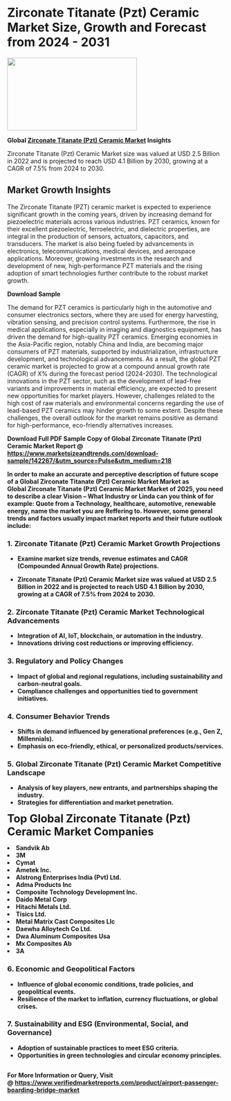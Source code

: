 <H1>Zirconate Titanate (Pzt) Ceramic Market Size, Growth and Forecast from 2024 - 2031</H1><img class="aligncenter size-medium wp-image-584254" src="https://thirdeyenews.in/wp-content/uploads/2024/09/Global-Market-Research-300x168.jpeg" alt="" width="300" height="168" /><p><strong>Global&nbsp;<a href="https://www.marketsizeandtrends.com/download-sample/142267/&amp;utm_source=Pulse&amp;utm_medium=218">Zirconate Titanate (Pzt) Ceramic Market</a> Insights</strong></p><p>Zirconate Titanate (Pzt) Ceramic Market size was valued at USD 2.5 Billion in 2022 and is projected to reach USD 4.1 Billion by 2030, growing at a CAGR of 7.5% from 2024 to 2030.</p><p><h2>Market Growth Insights</h2> <p>The Zirconate Titanate (PZT) ceramic market is expected to experience significant growth in the coming years, driven by increasing demand for piezoelectric materials across various industries. PZT ceramics, known for their excellent piezoelectric, ferroelectric, and dielectric properties, are integral in the production of sensors, actuators, capacitors, and transducers. The market is also being fueled by advancements in electronics, telecommunications, medical devices, and aerospace applications. Moreover, growing investments in the research and development of new, high-performance PZT materials and the rising adoption of smart technologies further contribute to the robust market growth.</p> <p><strong>Download Sample</strong></p> <p>The demand for PZT ceramics is particularly high in the automotive and consumer electronics sectors, where they are used for energy harvesting, vibration sensing, and precision control systems. Furthermore, the rise in medical applications, especially in imaging and diagnostics equipment, has driven the demand for high-quality PZT ceramics. Emerging economies in the Asia-Pacific region, notably China and India, are becoming major consumers of PZT materials, supported by industrialization, infrastructure development, and technological advancements. As a result, the global PZT ceramic market is projected to grow at a compound annual growth rate (CAGR) of X% during the forecast period (2024-2030). The technological innovations in the PZT sector, such as the development of lead-free variants and improvements in material efficiency, are expected to present new opportunities for market players. However, challenges related to the high cost of raw materials and environmental concerns regarding the use of lead-based PZT ceramics may hinder growth to some extent. Despite these challenges, the overall outlook for the market remains positive as demand for high-performance, eco-friendly alternatives increases. <p><strong></p><p><span class=""><strong>Download Full PDF Sample Copy of Global Zirconate Titanate (Pzt) Ceramic Market Report</strong> @ <a href="https://www.marketsizeandtrends.com/download-sample/142267/&amp;utm_source=Pulse&amp;utm_medium=218" target="_blank">https://www.marketsizeandtrends.com/download-sample/142267/&amp;utm_source=Pulse&amp;utm_medium=218</a></span></p><p>In order to make an accurate and perceptive description of future scope of a Global&nbsp;Zirconate Titanate (Pzt) Ceramic Market Market as Global&nbsp;Zirconate Titanate (Pzt) Ceramic Market Market of 2025, you need to describe a clear Vision &ndash; What Industry or Linda can you think of for example: Quote from a Technology, healthcare, automotive, renewable energy, name the market you are Reffering to. However, some general trends and factors usually impact market reports and their future outlook include:</p><h3>1.&nbsp;<strong>Zirconate Titanate (Pzt) Ceramic Market Growth Projections</strong></h3><ul><li>Examine market size trends, revenue estimates and CAGR (Compounded Annual Growth Rate) projections.</li><li><p>Zirconate Titanate (Pzt) Ceramic Market size was valued at USD 2.5 Billion in 2022 and is projected to reach USD 4.1 Billion by 2030, growing at a CAGR of 7.5% from 2024 to 2030.</p></li></ul><h3>2.&nbsp;<strong>Zirconate Titanate (Pzt) Ceramic Market Technological Advancements</strong></h3><ul><li>Integration of AI, IoT, blockchain, or automation in the industry.</li><li>Innovations driving cost reductions or improving efficiency.</li></ul><h3>3.&nbsp;<strong>Regulatory and Policy Changes</strong></h3><ul><li>Impact of global and regional regulations, including sustainability and carbon-neutral goals.</li><li>Compliance challenges and opportunities tied to government initiatives.</li></ul><h3>4.&nbsp;<strong>Consumer Behavior Trends</strong></h3><ul><li>Shifts in demand influenced by generational preferences (e.g., Gen Z, Millennials).</li><li>Emphasis on eco-friendly, ethical, or personalized products/services.</li></ul><h3>5.&nbsp;<strong>Global Zirconate Titanate (Pzt) Ceramic Market Competitive Landscape</strong></h3><ul><li>Analysis of key players, new entrants, and partnerships shaping the industry.</li><li>Strategies for differentiation and market penetration.</li></ul><p data-pm-slice="1 1 []"><span style="color: inherit; font-family: inherit; font-size: 25px;">Top Global Zirconate Titanate (Pzt) Ceramic Market Companies</span></p><div class="" data-test-id=""><p><li>Sandvik Ab</li><li> 3M</li><li> Cymat</li><li> Ametek Inc.</li><li> Alstrong Enterprises India (Pvt) Ltd.</li><li> Adma Products Inc</li><li> Composite Technology Development Inc.</li><li> Daido Metal Corp</li><li> Hitachi Metals Ltd.</li><li> Tisics Ltd.</li><li> Metal Matrix Cast Composites Llc</li><li> Daewha Alloytech Co Ltd.</li><li> Dwa Aluminum Composites Usa</li><li> Mx Composites Ab</li><li> 3A</li></p></div><h3>6.&nbsp;<strong>Economic and Geopolitical Factors</strong></h3><ul><li>Influence of global economic conditions, trade policies, and geopolitical events.</li><li>Resilience of the market to inflation, currency fluctuations, or global crises.</li></ul><h3>7.&nbsp;<strong>Sustainability and ESG (Environmental, Social, and Governance)</strong></h3><ul><li>Adoption of sustainable practices to meet ESG criteria.</li><li>Opportunities in green technologies and circular economy principles.</li></ul><h2><strong style="font-size: 14px;">For More Information or Query, Visit @&nbsp;</strong><a style="background-color: #ffffff; font-size: 14px;" href="https://www.marketsizeandtrends.com/report/zirconate-titanate-pzt-ceramic-market/" target="_blank">https://www.verifiedmarketreports.com/product/airport-passenger-boarding-bridge-market</a></h2>
